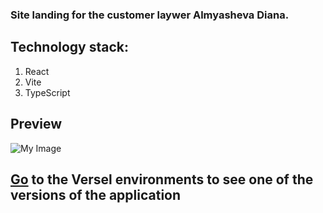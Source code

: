 ### Site landing for the customer laywer Almyasheva Diana.
## Technology stack:
1. React
2. Vite
3. TypeScript

## Preview
![My Image](screenshot.png)
## [Go](https://di-lawyer-landing-h89tva9y9-gigabyte1511.vercel.app/ "Необязательная подсказка") to the Versel environments to see one of the versions of the application
